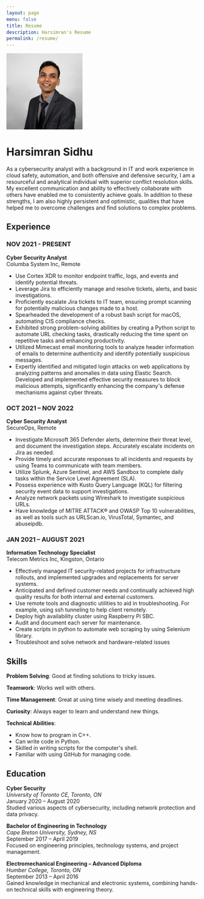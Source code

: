 ```yaml
---
layout: page
menu: false
title: Resume
description: Harsimran's Resume
permalink: /resume/
---
```


<img class="img-rounded" src="/assets/img/uploads/pro.png" alt="Harsimran" width="200">

# Harsimran Sidhu

As a cybersecurity analyst with a background in IT and work experience in cloud safety, automation, and both offensive and defensive security, I am a resourceful and analytical individual with superior conflict resolution skills. My excellent communication and ability to effectively collaborate with others have enabled me to consistently achieve goals. In addition to these strengths, I am also highly persistent and optimistic, qualities that have helped me to overcome challenges and find solutions to complex problems.

## Experience

### NOV 2021 - PRESENT
**Cyber Security Analyst**  
Columba System Inc, Remote

- Use Cortex XDR to monitor endpoint traffic, logs, and events and identify potential threats.
- Leverage Jira to efficiently manage and resolve tickets, alerts, and basic investigations.
- Proficiently escalate Jira tickets to IT team, ensuring prompt scanning for potentially malicious changes made to a host.
- Spearheaded the development of a robust bash script for macOS, automating CIS compliance checks.
- Exhibited strong problem-solving abilities by creating a Python script to automate URL checking tasks, drastically reducing the time spent on repetitive tasks and enhancing productivity.
- Utilized Mimecast email monitoring tools to analyze header information of emails to determine authenticity and identify potentially suspicious messages.
- Expertly identified and mitigated login attacks on web applications by analyzing patterns and anomalies in data using Elastic Search. Developed and implemented effective security measures to block malicious attempts, significantly enhancing the company's defense mechanisms against cyber threats.

### OCT 2021 – NOV 2022
**Cyber Security Analyst**  
SecureOps, Remote

- Investigate Microsoft 365 Defender alerts, determine their threat level, and document the investigation steps. Accurately escalate incidents on Jira as needed.
- Provide timely and accurate responses to all incidents and requests by using Teams to communicate with team members.
- Utilize Splunk, Azure Sentinel, and AWS Sandbox to complete daily tasks within the Service Level Agreement (SLA).
- Possess experience with Kusto Query Language (KQL) for filtering security event data to support investigations.
- Analyze network packets using Wireshark to investigate suspicious URLs.
- Have knowledge of MITRE ATTACK® and OWASP Top 10 vulnerabilities, as well as tools such as URLScan.io, VirusTotal, Symantec, and abuseipdb.

### JAN 2021 – AUGUST 2021
**Information Technology Specialist**  
Telecom Metrics Inc, Kingston, Ontario

- Effectively managed IT security-related projects for infrastructure rollouts, and implemented upgrades and replacements for server systems.
- Anticipated and defined customer needs and continually achieved high quality results for both internal and external customers.
- Use remote tools and diagnostic utilities to aid in troubleshooting. For example, using ssh tunneling to help client remotely.
- Deploy high availability cluster using Raspberry Pi SBC.
- Audit and document each server for maintenance.
- Create scripts in python to automate web scraping by using Selenium library.
- Troubleshoot and solve network and hardware-related issues

## Skills

**Problem Solving**: Good at finding solutions to tricky issues.

**Teamwork**: Works well with others.

**Time Management**: Great at using time wisely and meeting deadlines.

**Curiosity**: Always eager to learn and understand new things.

**Technical Abilities**:
- Know how to program in C++.
- Can write code in Python.
- Skilled in writing scripts for the computer's shell.
- Familiar with using GitHub for managing code.

## Education

**Cyber Security**  
*University of Toronto CE, Toronto, ON*  
January 2020 – August 2020  
Studied various aspects of cybersecurity, including network protection and data privacy.

**Bachelor of Engineering in Technology**  
*Cape Breton University, Sydney, NS*  
September 2017 – April 2019  
Focused on engineering principles, technology systems, and project management.

**Electromechanical Engineering – Advanced Diploma**  
*Humber College, Toronto, ON*  
September 2013 – April 2016  
Gained knowledge in mechanical and electronic systems, combining hands-on technical skills with engineering theory.

